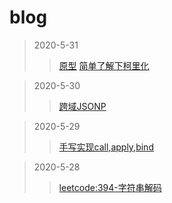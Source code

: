 # blog

>2020-5-31
>>[原型](https://github.com/YBFACC/blog/issues/4#issue-627909702)
>>[简单了解下柯里化](https://github.com/YBFACC/blog/issues/5#issue-627958676)

>2020-5-30
>>[跨域JSONP](https://github.com/YBFACC/blog/issues/3#issue-627437298)

>2020-5-29
>>[手写实现call,apply,bind](https://github.com/YBFACC/blog/issues/2#issue-627087319)

>2020-5-28
>>[leetcode:394-字符串解码](https://github.com/YBFACC/blog/issues/1#issue-626476691)